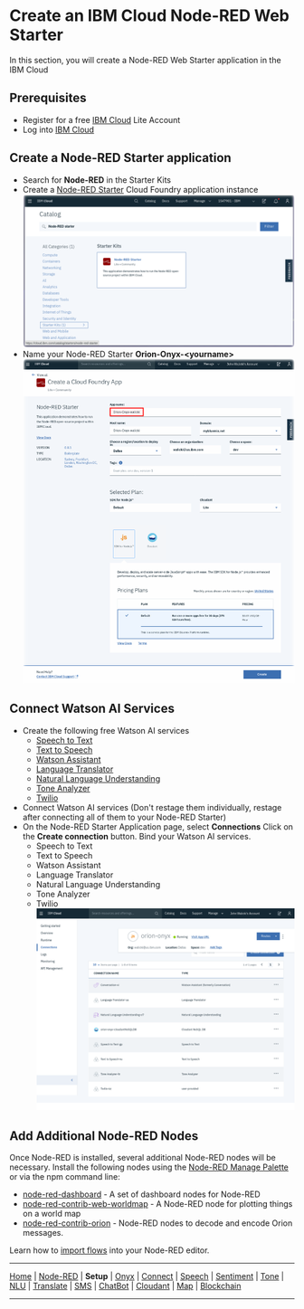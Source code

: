 # Create an IBM Cloud Node-RED Web Starter

In this section, you will create a Node-RED Web Starter application in the IBM Cloud

## Prerequisites
- Register for a free [IBM Cloud](https://cloud.ibm.com/registration) Lite Account
- Log into [IBM Cloud](http://cloud.ibm.com)

## Create a Node-RED Starter application

- Search for **Node-RED** in the Starter Kits
- Create a [Node-RED Starter](https://console.bluemix.net/catalog/starters/node-red-starter) Cloud Foundry application instance 
![Node-RED Web Starter](screenshots/NodeRED-Catalog-WebStarter.png)
- Name your Node-RED Starter **Orion-Onyx-\<yourname\>**
![IBM Cloud Catalog Create Node-RED Web Starter](screenshots/IBMCloud-NodeRED-Starter.png)

## Connect Watson AI Services

- Create the following free Watson AI services
  - [Speech to Text](https://cloud.ibm.com/catalog/services/speech-to-text)
  - [Text to Speech](https://cloud.ibm.com/catalog/services/text-to-speech)
  - [Watson Assistant](https://cloud.ibm.com/catalog/services/watson-assistant-formerly-conversation)
  - [Language Translator](https://cloud.ibm.com/catalog/services/language-translator)
  - [Natural Language Understanding](https://cloud.ibm.com/catalog/services/natural-language-understanding)
  - [Tone Analyzer](https://cloud.ibm.com/catalog/services/tone-analyzer)
  - [Twilio](https://cloud.ibm.com/catalog/services/twilio-programmable-sms)
- Connect Watson AI services (Don't restage them individually, restage after connecting all of them to your Node-RED Starter)
- On the Node-RED Starter Application page, select **Connections**  Click on the **Create connection** button. Bind your Watson AI services.
  - Speech to Text
  - Text to Speech
  - Watson Assistant
  - Language Translator
  - Natural Language Understanding
  - Tone Analyzer
  - Twilio
![Cloud Foundry Bind Services](screenshots/IBMCloud-NodeRED-Starter-Connections.png)

## Add Additional Node-RED Nodes

Once Node-RED is installed, several additional Node-RED nodes will be necessary. Install the following nodes using the [Node-RED Manage Palette](https://github.com/binnes/esp8266Workshop/blob/master/en/part3/NODERED.md#step-3---how-to-install-additional-node-red-nodes) or via the npm command line:

- [node-red-dashboard](https://flows.nodered.org/node/node-red-dashboard) - A set of dashboard nodes for Node-RED
- [node-red-contrib-web-worldmap](https://flows.nodered.org/node/node-red-contrib-web-worldmap) - A Node-RED node for plotting things on a world map
- [node-red-contrib-orion](https://flows.nodered.org/node/node-red-contrib-orion) - Node-RED nodes to decode and encode Orion messages.

Learn how to [import flows](https://github.com/binnes/esp8266Workshop/blob/master/en/part3/NODERED.md#step-4---how-to-import-a-prebuilt-flow-from-github)
into your Node-RED editor.


---

[Home](/README.md) | [Node-RED](/PART1.md) | **Setup** | [Onyx](/PART3.md) | [Connect](/PART4.md) | [Speech](/PART5.md) | [Sentiment](/PART6.md) | [Tone](/PART7.md) | [NLU](/PART8.md) | [Translate](/PART9.md) | [SMS](/PART10.md) | [ChatBot](/PART11.md) | [Cloudant](/PART12.md) | [Map](/PART13.md) | [Blockchain](/PART14.md) 


---
